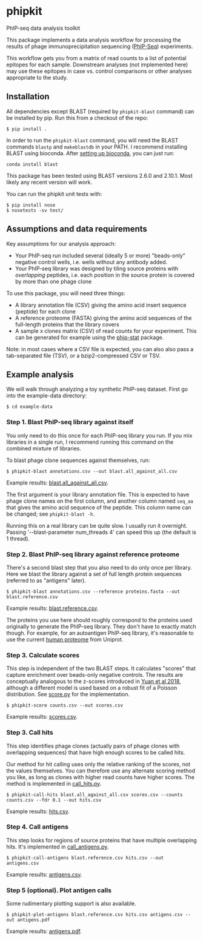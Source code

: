 # phipkit
PhIP-seq data analysis toolkit

This package implements a data analysis workflow for processing the results of
phage immunoprecipitation sequencing ([PhIP-Seq](https://en.wikipedia.org/wiki/PhIP-Seq]))
experiments.

This workflow gets you from a matrix
of read counts to a list of potential epitopes for each sample. Downstream
analyses (not implemented here) may use these epitopes in case vs.
control comparisons or other analyses appropriate to the study.



## Installation

All dependencies except BLAST (required by `phipkit-blast` command) can be
installed by pip. Run this from a checkout of the repo:

```
$ pip install .
```

In order to run the `phipkit-blast` command, you will need the BLAST commands
`blastp` and `makeblastdb` in your PATH. I recommend installing BLAST using
bioconda. After [setting up bioconda](https://bioconda.github.io/user/install.html#set-up-channels),
you can just run:

```
conda install blast
```

This package has been tested using BLAST versions 2.6.0 and 2.10.1. Most likely
any recent version will work.

You can run the phipkit unit tests with:

```
$ pip install nose
$ nosetests -sv test/
```


## Assumptions and data requirements

Key assumptions for our analysis approach:
* Your PhIP-seq run included several (ideally 5 or more)
"beads-only" negative control wells, i.e. wells without any antibody added.
* Your PhIP-seq library was designed by tiling source proteins
with *overlapping* peptides, i.e. each position in the source protein is covered
by more than one phage clone  

To use this package, you will need three things:
* A library annotation file (CSV) giving the amino acid insert sequence (peptide) for each clone
* A reference proteome (FASTA) giving the amino acid sequences of the full-length
proteins that the library covers 
* A sample x clones matrix (CSV) of read counts for your experiment. This can be generated
for example using the [phip-stat](https://github.com/lasersonlab/phip-stat) package.


Note: in most cases where a CSV file is expected, you can also also pass a
tab-separated file (TSV), or a bzip2-compressed CSV or TSV. 


## Example analysis

We will walk through analyzing a toy synthetic PhIP-seq dataset. First go
into the example-data directory:

```
$ cd example-data
```

### Step 1. Blast PhIP-seq library against itself

You only need to do this once for each PhIP-seq library you run. If you mix
libraries in a single run, I recommend running this command on the combined
mixture of libraries.

To blast phage clone sequences against themselves, run:

```
$ phipkit-blast annotations.csv --out blast.all_against_all.csv
```

Example results: [blast.all_against_all.csv](example-data/blast.all_against_all.csv).

The first argument is your library annotation file. This is expected to
have phage clone names on the first column, and another column named `seq_aa`
that gives the amino acid sequence of the peptide. This column name can be
changed; see `phipkit-blast -h`.

Running this on a real library can be quite slow. I usually run it overnight.
Passing '--blast-parameter num_threads 4' can speed this up (the default is 1
thread).


### Step 2. Blast PhIP-seq library against reference proteome

There's a second blast step that you also need to do only once per library. Here
we blast the library against a set of full length protein sequences (referred
to as "antigens" later).

```
$ phipkit-blast annotations.csv --reference proteins.fasta --out blast.reference.csv
```

Example results: [blast.reference.csv](example-data/blast.reference.csv).

The proteins you use here should roughly correspond to the 
proteins used originally to generate the PhIP-seq library. They don't have to
exactly match though. For example, for an autoantigen PhIP-seq library,
it's reasonable to use the current
[human proteome](https://www.uniprot.org/proteomes/UP000005640) from Uniprot.


### Step 3. Calculate scores

This step is independent of the two BLAST steps. It calculates "scores" that
capture enrichment over beads-only negative controls. The results are conceptually
analogous to the z-scores introduced in [Yuan et al 2018](https://www.biorxiv.org/content/10.1101/285916v1),
although a different model is used based on a robust fit of a Poisson
distribution. See [score.py](phipkit/score.py) for the implementation. 

```
$ phipkit-score counts.csv --out scores.csv
```

Example results: [scores.csv](example-data/scores.csv).


### Step 3. Call hits

This step identifies phage clones (actually pairs of phage clones with
overlapping sequences) that have high enough scores to be called hits.

Our method for hit calling uses only the relative ranking of the scores, not the
values themselves. You can therefore use any alternate scoring method you like,
as long as clones with higher read counts have higher scores. The method is
implemented in [call_hits.py](phipkit/call_hits.py).

```
$ phipkit-call-hits blast.all_against_all.csv scores.csv --counts counts.csv --fdr 0.1 --out hits.csv
```

Example results: [hits.csv](example-data/hits.csv).


### Step 4. Call antigens

This step looks for regions of source proteins that have multiple overlapping
hits. It's implemented in [call_antigens.py](phipkit/call_antigens.py).

```
$ phipkit-call-antigens blast.reference.csv hits.csv --out antigens.csv
```

Example results: [antigens.csv](example-data/antigens.csv).


### Step 5 (optional). Plot antigen calls

Some rudimentary plotting support is also available.

```
$ phipkit-plot-antigens blast.reference.csv hits.csv antigens.csv --out antigens.pdf
```

Example results: [antigens.pdf](example-data/antigens.pdf).

